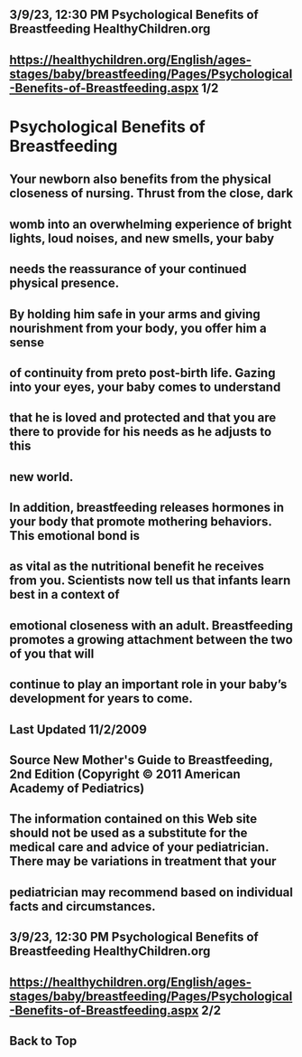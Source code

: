 ## 3/9/23, 12:30 PM Psychological Benefits of Breastfeeding HealthyChildren.org 

## https://healthychildren.org/English/ages-stages/baby/breastfeeding/Pages/Psychological-Benefits-of-Breastfeeding.aspx 1/2 

# Psychological Benefits of Breastfeeding 

## Your newborn also benefits from the physical closeness of nursing. Thrust from the close, dark 

## womb into an overwhelming experience of bright lights, loud noises, and new smells, your baby 

## needs the reassurance of your continued physical presence. 

## By holding him safe in your arms and giving nourishment from your body, you offer him a sense 

## of continuity from preto post-birth life. Gazing into your eyes, your baby comes to understand 

## that he is loved and protected and that you are there to provide for his needs as he adjusts to this 

## new world. 

## In addition, breastfeeding releases hormones in your body that promote mothering behaviors. This emotional bond is 

## as vital as the nutritional benefit he receives from you. Scientists now tell us that infants learn best in a context of 

## emotional closeness with an adult. Breastfeeding promotes a growing attachment between the two of you that will 

## continue to play an important role in your baby’s development for years to come. 

## Last Updated 11/2/2009 

## Source New Mother's Guide to Breastfeeding, 2nd Edition (Copyright © 2011 American Academy of Pediatrics) 

## The information contained on this Web site should not be used as a substitute for the medical care and advice of your pediatrician. There may be variations in treatment that your 

## pediatrician may recommend based on individual facts and circumstances. 


## 3/9/23, 12:30 PM Psychological Benefits of Breastfeeding HealthyChildren.org 

## https://healthychildren.org/English/ages-stages/baby/breastfeeding/Pages/Psychological-Benefits-of-Breastfeeding.aspx 2/2 

## Back to Top 


